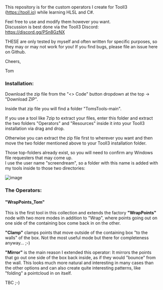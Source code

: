 This repository is for the custom operators I create for Tooll3 (https://tooll.io) while learning HLSL and C#.

Feel free to use and modify them however you want.  
Discussion is best done via the Tooll3 Discord: https://discord.gg/PSn8GzNX  

THESE are only tested by myself and often written for specific purposes, so they may or may not work for you!
If you find bugs, please file an issue here on Github.

Cheers,

Tom

### Installation:

Download the zip file from the "<> Code" button dropdown at the top -> "Download ZIP".  

Inside that zip file you will find a folder "TomsTools-main".  

If you use a tool like 7zip to extract your files, enter this folder and extract the two folders "Operators" and "Resources" inside it into your Tooll3 installation via drag and drop.  

Otherwise you can extract the zip file first to wherever you want and then move the two folder mentioned above to your Tooll3 installation folder.  

Those top-folders already exist, so you will need to confirm any Windows file requesters that may come up.  
I use the user name "screendream", so a folder with this name is added with my tools inside to those two directories:   

![image](https://github.com/ScreenDream/TomsTools/assets/113698935/231bc373-2381-49b4-bf3d-1f4ccaeee423)



### The Operators:

#### "WrapPoints_Tom"

This is the first tool in this collection and extends the factory **"WrapPoints"** node with two more modes in addition to "Wrap", where points going out on one side of the containing box come back in on the other.

**"Clamp"** clamps points that move outside of the containing box "to the walls" of the box. Not the most useful mode but there for completeness anyway... ;-)

**"Mirror"** is the main reason I extended this operator: It mirrors the points that go out one side of the box back inside, as if they would "bounce" from the wall. This looks much more natural and interesting in many cases than the other options and can also create quite interesting patterns, like "folding" a pointcloud in on itself.  

TBC ;-)

